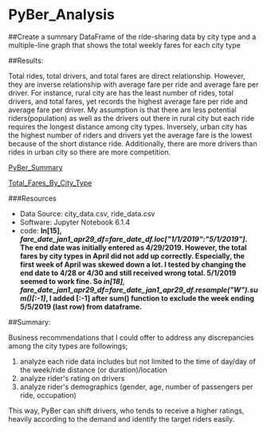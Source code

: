 # PyBer_Analysis

##Create a summary DataFrame of the ride-sharing data by city type and a multiple-line graph that shows the total weekly fares for each city type

##Results:

Total rides, total drivers, and total fares are direct relationship. However, they are inverse relationship with average fare per ride and average fare per driver. For instance, rural city are has the least number of rides, total drivers, and total fares, yet records the highest average fare per ride and average fare per driver. My assumption is that there are less potential riders(population) as well as the drivers out there in rural city but each ride requires the longest distance among city types. Inversely, urban city has the highest number of riders and drivers yet the average fare is the lowest because of the short distance ride. Additionally, there are more drivers than rides in urban city so there are more competition.

[PyBer_Summary](https://github.com/Yunaka1269/PyBer_Analysis/blob/main/analysis/PyBer_Summary.PNG)

[Total_Fares_By_City_Type](https://github.com/Yunaka1269/PyBer_Analysis/blob/main/analysis/Total_Fares_By_City_Type.png)

###Resources
  - Data Source: city_data.csv, ride_data.csv
  - Software: Jupyter Notebook 6.1.4
  - code:
    **In[15], _fare_date_jan1_apr29_df=fare_date_df.loc["1/1/2019":"5/1/2019"]_. The end date was initially entered as 4/29/2019. However, the total fares by city types in April did not add up correctly. Especially, the first week of April was skewed down a lot. I tested by changing the end date to 4/28 or 4/30 and still received wrong total. 5/1/2019 seemed to work fine. So _in[18], fare_date_jan1_apr29_df=fare_date_jan1_apr29_df.resample("W").sum()[:-1]_, I added [:-1] after sum() function to exclude the week ending 5/5/2019 (last row) from dataframe.**
  
##Summary:

Business recommendations that I could offer to address any discrepancies among the city types are followings;

1. analyze each ride data includes but not limited to the time of day/day of the week/ride distance (or duration)/location
2. analyze rider's rating on drivers
3. analyze rider's demographics (gender, age, number of passengers per ride, occupation) 

This way, PyBer can shift drivers, who tends to receive a higher ratings, heavily according to the demand and identify the target riders easily. 

